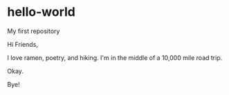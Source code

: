 # hello-world
My first repository

Hi Friends,

I love ramen, poetry, and hiking. I'm in the middle of a 10,000 mile road trip.

Okay.

Bye!
